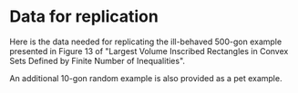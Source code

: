 # Data for replication

Here is the data needed for replicating the ill-behaved 500-gon example presented in Figure 13 of "Largest Volume Inscribed Rectangles in Convex Sets Defined by Finite Number of Inequalities". 

An additional 10-gon random example is also provided as a pet example.
